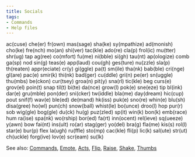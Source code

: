 ```yaml
---
title: Socials
tags:
- Commands
- Help files
---
```


ac(cuse) che(er) fr(own) mas(sage) sha(ke) sy(mpathize) ad(monish)
cho(ke) fre(nch) mo(an) shi(ver) tac(kle) ado(re) cla(p) frol(ic)
mu(tter) shr(ug) tap ag(ree) co(mfort) fu(me) ni(bble) si(gh) tau(nt)
ap(ologize) comb ga(sp) nod sin(g) teas(e) app(laud) cou(gh) ges(ture)
nu(zzle) sla(p) th(reaten) appr(eciate) cr(y) gi(ggle) pa(t) sm(ile)
tha(nk) bab(ble) cri(nge) gl(are) pac(e) smir(k) thi(nk) bad(ger)
cu(ddle) gri(n) pe(er) sn(uggle) thu(mbs) be(ckon) cur(tsey) groa(n)
pit(y) sna(rl) tic(kle) beg curs(e) grov(el) poin(t) snap til(t) bi(te)
da(nce) grow(l) pok(e) sne(eze) tip bl(ink) dar(e) gru(mble) pon(der)
sni(cker) tw(iddle) bla(me) day(dream) hic(cup) pout snif(f) wav(e)
ble(ed) de(mand) hk(iss) puk(e) sno(re) whin(e) blu(sh) disa(gree)
ho(wl) pun(ch) snow(ball) whist(le) bo(unce) droo(l) hop pur(r) sob
wig(gle) bog(gle) du(ck) hu(g) puz(zled) sp(it) win(k) bon(k) emb(race)
hum ra(ise) spa(nk) wo(rship) bor(ed) fa(rt) inn(ocent) rel(ieve)
sq(ueeze) y(awn) bow fai(nt) ins(ult) ro(ar) stag(ger) yo(del) bra(g)
fla(me) kis(s) rol(l) star(e) bur(p) flex la(ugh) ru(ffle) sto(mp)
cac(kle) fli(p) lic(k) sal(ute) str(ut) ch(uckle) forg(ive) lov(e)
scr(eam) su(lk)

See also: [Commands](Commands "wikilink"), [Emote](Emote "wikilink"),
[Acts](Acts "wikilink"), [Flip](Flip "wikilink"),
[Raise](Raise "wikilink"), [Shake](Shake "wikilink"),
[Thumbs](Thumbs "wikilink")
